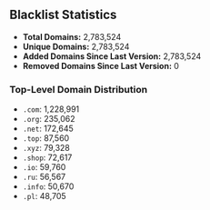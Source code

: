 ## Blacklist Statistics

- **Total Domains:** 2,783,524
- **Unique Domains:** 2,783,524
- **Added Domains Since Last Version:** 2,783,524
- **Removed Domains Since Last Version:** 0

### Top-Level Domain Distribution

-  `.com`: 1,228,991
-  `.org`: 235,062
-  `.net`: 172,645
-  `.top`: 87,560
-  `.xyz`: 79,328
-  `.shop`: 72,617
-  `.io`: 59,760
-  `.ru`: 56,567
-  `.info`: 50,670
-  `.pl`: 48,705
